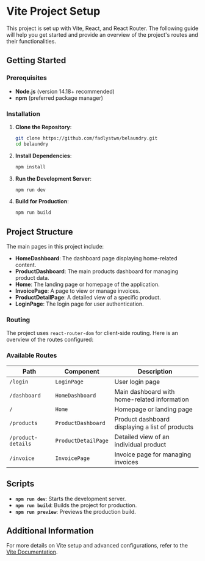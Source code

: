 # Vite Project Setup

This project is set up with Vite, React, and React Router. The following guide will help you get started and provide an overview of the project's routes and their functionalities.

## Getting Started

### Prerequisites

- **Node.js** (version 14.18+ recommended)
- **npm** (preferred package manager)

### Installation

1. **Clone the Repository**:

   ```bash
   git clone https://github.com/fadlystwn/belaundry.git
   cd belaundry
   ```

2. **Install Dependencies**:

   ```bash
   npm install
   ```

3. **Run the Development Server**:

   ```bash
   npm run dev
   ```

4. **Build for Production**:
   ```bash
   npm run build
   ```

## Project Structure

The main pages in this project include:

- **HomeDashboard**: The dashboard page displaying home-related content.
- **ProductDashboard**: The main products dashboard for managing product data.
- **Home**: The landing page or homepage of the application.
- **InvoicePage**: A page to view or manage invoices.
- **ProductDetailPage**: A detailed view of a specific product.
- **LoginPage**: The login page for user authentication.

### Routing

The project uses `react-router-dom` for client-side routing. Here is an overview of the routes configured:

### Available Routes

| Path               | Component           | Description                                     |
| ------------------ | ------------------- | ----------------------------------------------- |
| `/login`           | `LoginPage`         | User login page                                 |
| `/dashboard`       | `HomeDashboard`     | Main dashboard with home-related information    |
| `/`                | `Home`              | Homepage or landing page                        |
| `/products`        | `ProductDashboard`  | Product dashboard displaying a list of products |
| `/product-details` | `ProductDetailPage` | Detailed view of an individual product          |
| `/invoice`         | `InvoicePage`       | Invoice page for managing invoices              |

## Scripts

- **`npm run dev`**: Starts the development server.
- **`npm run build`**: Builds the project for production.
- **`npm run preview`**: Previews the production build.

## Additional Information

For more details on Vite setup and advanced configurations, refer to the [Vite Documentation](https://vitejs.dev/guide/).
